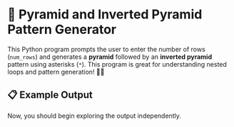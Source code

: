 # 🎇 Pyramid and Inverted Pyramid Pattern Generator

This Python program prompts the user to enter the number of rows (`num_rows`) and generates a **pyramid** followed by an **inverted pyramid** pattern using asterisks (`*`). This program is great for understanding nested loops and pattern generation! 🔺🔻

## 📋 Example Output

Now, you should begin exploring the output independently.

